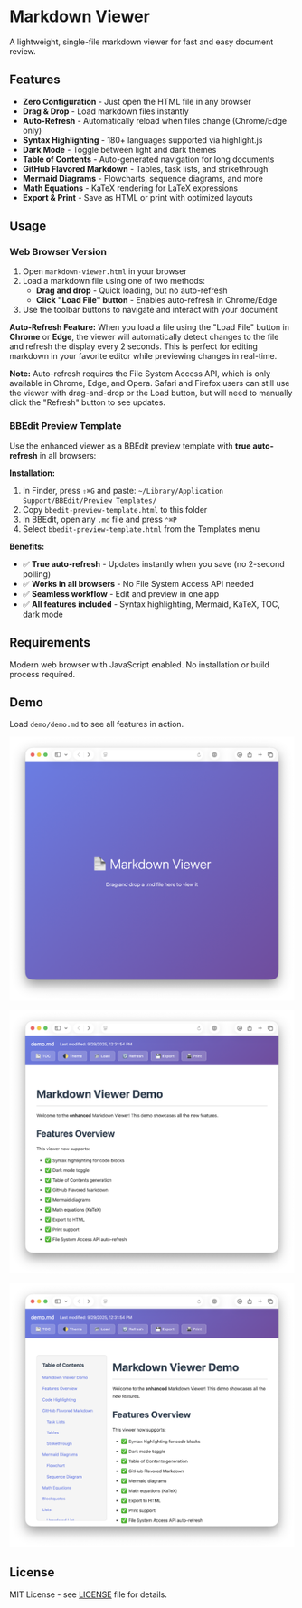 # Markdown Viewer

A lightweight, single-file markdown viewer for fast and easy document review.

## Features

- **Zero Configuration** - Just open the HTML file in any browser
- **Drag & Drop** - Load markdown files instantly
- **Auto-Refresh** - Automatically reload when files change (Chrome/Edge only)
- **Syntax Highlighting** - 180+ languages supported via highlight.js
- **Dark Mode** - Toggle between light and dark themes
- **Table of Contents** - Auto-generated navigation for long documents
- **GitHub Flavored Markdown** - Tables, task lists, and strikethrough
- **Mermaid Diagrams** - Flowcharts, sequence diagrams, and more
- **Math Equations** - KaTeX rendering for LaTeX expressions
- **Export & Print** - Save as HTML or print with optimized layouts

## Usage

### Web Browser Version

1. Open `markdown-viewer.html` in your browser
2. Load a markdown file using one of two methods:
   - **Drag and drop** - Quick loading, but no auto-refresh
   - **Click "Load File" button** - Enables auto-refresh in Chrome/Edge
3. Use the toolbar buttons to navigate and interact with your document

**Auto-Refresh Feature:** When you load a file using the "Load File" button in **Chrome** or **Edge**, the viewer will automatically detect changes to the file and refresh the display every 2 seconds. This is perfect for editing markdown in your favorite editor while previewing changes in real-time.

**Note:** Auto-refresh requires the File System Access API, which is only available in Chrome, Edge, and Opera. Safari and Firefox users can still use the viewer with drag-and-drop or the Load button, but will need to manually click the "Refresh" button to see updates.

### BBEdit Preview Template

Use the enhanced viewer as a BBEdit preview template with **true auto-refresh** in all browsers:

**Installation:**
1. In Finder, press `⇧⌘G` and paste: `~/Library/Application Support/BBEdit/Preview Templates/`
2. Copy `bbedit-preview-template.html` to this folder
3. In BBEdit, open any `.md` file and press `⌃⌘P`
4. Select `bbedit-preview-template.html` from the Templates menu

**Benefits:**
- ✅ **True auto-refresh** - Updates instantly when you save (no 2-second polling)
- ✅ **Works in all browsers** - No File System Access API needed
- ✅ **Seamless workflow** - Edit and preview in one app
- ✅ **All features included** - Syntax highlighting, Mermaid, KaTeX, TOC, dark mode

## Requirements

Modern web browser with JavaScript enabled. No installation or build process required.

## Demo

Load `demo/demo.md` to see all features in action.

![Landing Page](images/01.png)

![Light Mode View](images/02.png)

![Dark Mode View](images/03.png)

## License

MIT License - see [LICENSE](LICENSE) file for details.